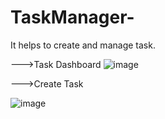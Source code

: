 # TaskManager-
It helps to create and manage task.

--->Task Dashboard
![image](https://user-images.githubusercontent.com/88780692/206866975-c1acd77e-a190-4990-9fa7-7fb031362ce8.png)

--->Create Task

![image](https://user-images.githubusercontent.com/88780692/206867039-44e89943-e842-417f-b70b-c1e596ebe4eb.png)


